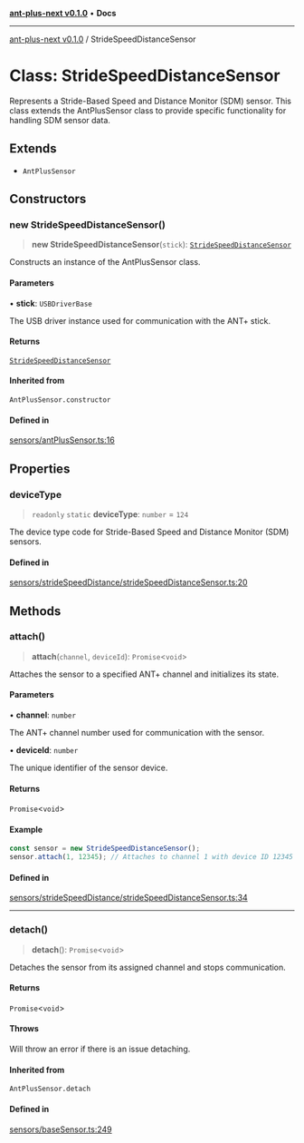 [**ant-plus-next v0.1.0**](../README.md) • **Docs**

***

[ant-plus-next v0.1.0](../globals.md) / StrideSpeedDistanceSensor

# Class: StrideSpeedDistanceSensor

Represents a Stride-Based Speed and Distance Monitor (SDM) sensor.
This class extends the AntPlusSensor class to provide specific functionality for handling SDM sensor data.

## Extends

- `AntPlusSensor`

## Constructors

### new StrideSpeedDistanceSensor()

> **new StrideSpeedDistanceSensor**(`stick`): [`StrideSpeedDistanceSensor`](StrideSpeedDistanceSensor.md)

Constructs an instance of the AntPlusSensor class.

#### Parameters

• **stick**: `USBDriverBase`

The USB driver instance used for communication with the ANT+ stick.

#### Returns

[`StrideSpeedDistanceSensor`](StrideSpeedDistanceSensor.md)

#### Inherited from

`AntPlusSensor.constructor`

#### Defined in

[sensors/antPlusSensor.ts:16](https://github.com/Benjamin-Stefan/ant-plus-next/blob/d470eb84e6da33529ea57df2a5b331a44f806a81/src/sensors/antPlusSensor.ts#L16)

## Properties

### deviceType

> `readonly` `static` **deviceType**: `number` = `124`

The device type code for Stride-Based Speed and Distance Monitor (SDM) sensors.

#### Defined in

[sensors/strideSpeedDistance/strideSpeedDistanceSensor.ts:20](https://github.com/Benjamin-Stefan/ant-plus-next/blob/d470eb84e6da33529ea57df2a5b331a44f806a81/src/sensors/strideSpeedDistance/strideSpeedDistanceSensor.ts#L20)

## Methods

### attach()

> **attach**(`channel`, `deviceId`): `Promise`\<`void`\>

Attaches the sensor to a specified ANT+ channel and initializes its state.

#### Parameters

• **channel**: `number`

The ANT+ channel number used for communication with the sensor.

• **deviceId**: `number`

The unique identifier of the sensor device.

#### Returns

`Promise`\<`void`\>

#### Example

```ts
const sensor = new StrideSpeedDistanceSensor();
sensor.attach(1, 12345); // Attaches to channel 1 with device ID 12345
```

#### Defined in

[sensors/strideSpeedDistance/strideSpeedDistanceSensor.ts:34](https://github.com/Benjamin-Stefan/ant-plus-next/blob/d470eb84e6da33529ea57df2a5b331a44f806a81/src/sensors/strideSpeedDistance/strideSpeedDistanceSensor.ts#L34)

***

### detach()

> **detach**(): `Promise`\<`void`\>

Detaches the sensor from its assigned channel and stops communication.

#### Returns

`Promise`\<`void`\>

#### Throws

Will throw an error if there is an issue detaching.

#### Inherited from

`AntPlusSensor.detach`

#### Defined in

[sensors/baseSensor.ts:249](https://github.com/Benjamin-Stefan/ant-plus-next/blob/d470eb84e6da33529ea57df2a5b331a44f806a81/src/sensors/baseSensor.ts#L249)
